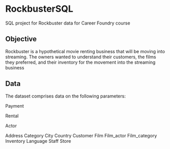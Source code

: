 # RockbusterSQL
SQL project for Rockbuster data for Career Foundry course

## Objective
Rockbuster is a hypothetical movie renting business that will be moving into streaming. The owners wanted to understand their customers, the films they preferred, and their inventory for the movement into the streaming business

## Data
The dataset comprises data on the following parameters:

Payment

Rental 

Actor

Address 
Category 
City 
Country 
Customer
Film 
Film_actor
Film_category 
Inventory 
Language 
Staff 
Store 

